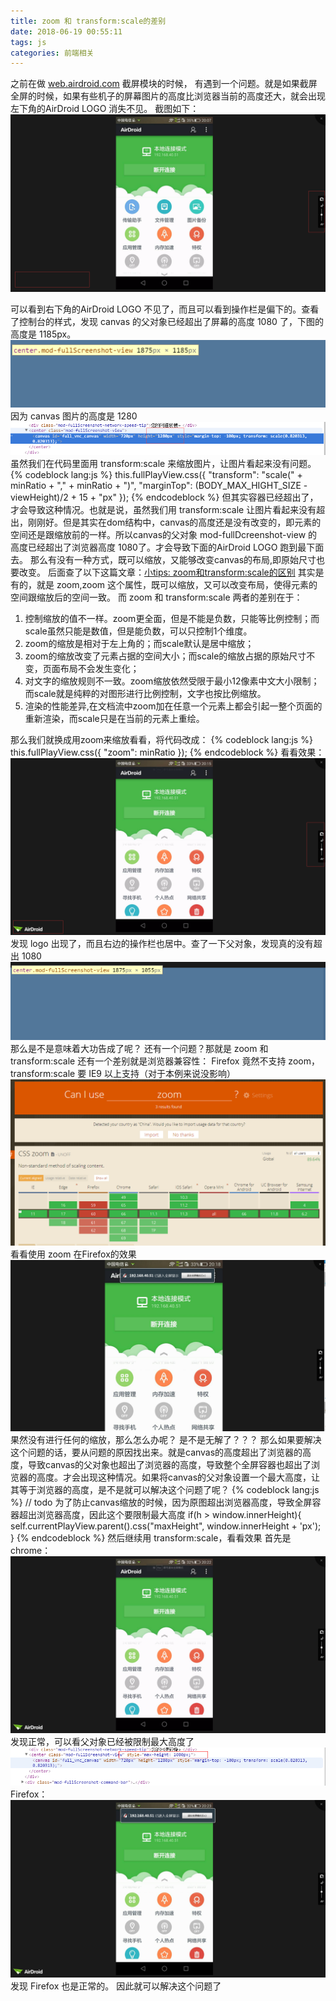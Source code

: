 ```yaml
---
title: zoom 和 transform:scale的差别
date: 2018-06-19 00:55:11
tags: js
categories: 前端相关
---
```

之前在做 [web.airdroid.com](http://web.airdroid.com/) 截屏模块的时候， 有遇到一个问题。就是如果截屏全屏的时候，如果有些机子的屏幕图片的高度比浏览器当前的高度还大，就会出现左下角的AirDroid LOGO 消失不见。
截图如下：
![1](zoom-transform/1.png)
<!--more-->
可以看到右下角的AirDroid LOGO 不见了，而且可以看到操作栏是偏下的。查看了控制台的样式，发现 canvas 的父对象已经超出了屏幕的高度 1080 了，下图的高度是 1185px。
![2](zoom-transform/2.png)
因为 canvas 图片的高度是 1280
![2](zoom-transform/3.png)
虽然我们在代码里面用 transform:scale 来缩放图片，让图片看起来没有问题。
{% codeblock lang:js %}
this.fullPlayView.css({
    "transform": "scale(" + minRatio + "," + minRatio + ")",
    "marginTop": (BODY_MAX_HIGHT_SIZE - viewHeight)/2 + 15 + "px"
});
{% endcodeblock %}
但其实容器已经超出了，才会导致这种情况。也就是说，虽然我们用 transform:scale 让图片看起来没有超出，刚刚好。但是其实在dom结构中，canvas的高度还是没有改变的，即元素的空间还是跟缩放前的一样。所以canvas的父对象 mod-fullDcreenshot-view 的高度已经超出了浏览器高度 1080了。才会导致下面的AirDroid LOGO 跑到最下面去。
那么有没有一种方式，既可以缩放，又能够改变canvas的布局,即原始尺寸也要改变。
后面查了以下这篇文章：[小tips: zoom和transform:scale的区别](https://www.zhangxinxu.com/wordpress/2015/11/zoom-transform-scale-diff/)
其实是有的，就是 zoom,zoom 这个属性，既可以缩放，又可以改变布局，使得元素的空间跟缩放后的空间一致。
而 zoom 和 transform:scale 两者的差别在于：
1. 控制缩放的值不一样。zoom更全面，但是不能是负数，只能等比例控制；而scale虽然只能是数值，但是能负数，可以只控制1个维度。
2. zoom的缩放是相对于左上角的；而scale默认是居中缩放；
3. zoom的缩放改变了元素占据的空间大小；而scale的缩放占据的原始尺寸不变，页面布局不会发生变化；
4. 对文字的缩放规则不一致。zoom缩放依然受限于最小12像素中文大小限制；而scale就是纯粹的对图形进行比例控制，文字也按比例缩放。
5. 渲染的性能差异,在文档流中zoom加在任意一个元素上都会引起一整个页面的重新渲染，而scale只是在当前的元素上重绘。

那么我们就换成用zoom来缩放看看，将代码改成：
{% codeblock lang:js %}
this.fullPlayView.css({
    "zoom": minRatio
});
{% endcodeblock %}
看看效果：
![2](zoom-transform/4.png)
发现 logo 出现了，而且右边的操作栏也居中。查了一下父对象，发现真的没有超出 1080
![2](zoom-transform/5.png)
那么是不是意味着大功告成了呢？
还有一个问题？那就是 zoom 和 transform:scale 还有一个差别就是浏览器兼容性： Firefox 竟然不支持 zoom， transform:scale 要 IE9 以上支持（对于本例来说没影响）
![2](zoom-transform/6.png)
看看使用 zoom 在Firefox的效果
![2](zoom-transform/7.png)
果然没有进行任何的缩放，那么怎么办呢？ 是不是无解了？？？
那么如果要解决这个问题的话，要从问题的原因找出来。就是canvas的高度超出了浏览器的高度，导致canvas的父对象也超出了浏览器的高度，导致整个全屏容器也超出了浏览器的高度。才会出现这种情况。如果将canvas的父对象设置一个最大高度，让其等于浏览器的高度，是不是就可以解决这个问题了呢？
{% codeblock lang:js %}
// todo 为了防止canvas缩放的时候，因为原图超出浏览器高度，导致全屏容器超出浏览器高度，因此这个要限制最大高度
if(h > window.innerHeight){
    self.currentPlayView.parent().css("maxHeight", window.innerHeight + 'px');
}
{% endcodeblock %}
然后继续用 transform:scale，看看效果
首先是 chrome：
![2](zoom-transform/8.png)
发现正常，可以看父对象已经被限制最大高度了
![2](zoom-transform/9.png)
Firefox：
![2](zoom-transform/10.png)
发现 Firefox 也是正常的。
因此就可以解决这个问题了